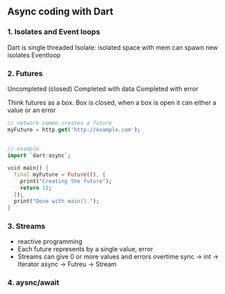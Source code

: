 ## Async coding with Dart

### 1. Isolates and Event loops

Dart is single threaded
Isolate: isolated space with mem
can spawn new isolates
Eventloop

### 2. Futures

Uncompleted (closed)
Completed with data
Completed with error

Think futures as a box. Box is closed, when a box is open it can either a value or an error

```dart
// network commn creates a future
myFuture = http.get('http://example.com');


// example
import `dart:async`;

void main() {
  final myFuture = Future((), {
    print("Creating the future");
    return 12;
  });
  print("Done with main().");
}
```

### 3. Streams

- reactive programming
- Each future represents by a single value, error
- Streams can give 0 or more values and errors overtime
  sync -> int -> Iterator<int>
  async -> Futreu<int> -> Stream<int>

### 4. aysnc/await
 